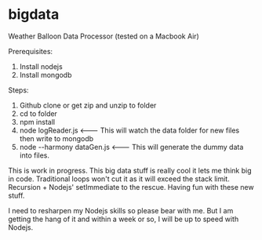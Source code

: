 # bigdata

Weather Balloon Data Processor (tested on a Macbook Air)

Prerequisites:<br>
1. Install nodejs<br>
2. Install mongodb<br>

Steps:<br>
1. Github clone or get zip and unzip to folder <br>
2. cd to folder <br>
3. npm install <br>
4. node logReader.js <--- This will watch the data folder for new files then write to mongodb <br>
5. node --harmony dataGen.js <--- This will generate the dummy data into files. <br>

This is work in progress. This big data stuff is really cool it lets me think big in code. Traditional loops won't cut it as it will exceed the stack limit. Recursion + Nodejs' setImmediate to the rescue. Having fun with these new stuff.

I need to resharpen my Nodejs skills so please bear with me. But I am getting the hang of it and within a week or so, I will be up to speed with Nodejs.

